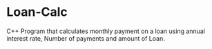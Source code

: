 # Loan-Calc
C++ Program that calculates monthly payment on a loan using annual interest rate, Number of payments and amount of Loan.
